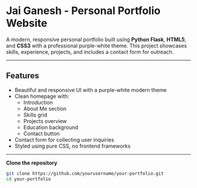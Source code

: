 # Jai Ganesh - Personal Portfolio Website

A modern, responsive personal portfolio built using **Python Flask**, **HTML5**, and **CSS3** with a professional purple-white theme. This project showcases skills, experience, projects, and includes a contact form for outreach.

---

## Features

- Beautiful and responsive UI with a purple-white modern theme
- Clean homepage with:
  - Introduction
  - About Me section
  - Skills grid
  - Projects overview
  - Education background
  - Contact button
- Contact form for collecting user inquiries
- Styled using pure CSS, no frontend frameworks

---

 **Clone the repository**
 
   ```bash
   git clone https://github.com/yourusername/your-portfolio.git
   cd your-portfolio
